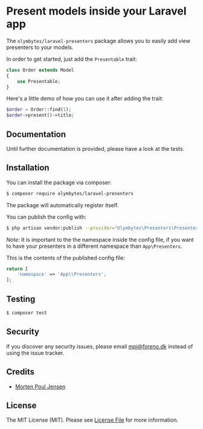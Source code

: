 # Present models inside your Laravel app

The `olymbytes/laravel-presenters` package allows you to easily add view presenters to your models.

In order to get started, just add the `Presentable` trait:

```php
class Order extends Model
{
    use Presentable;
}
```

Here's a little demo of how you can use it after adding the trait:

```php
$order = Order::find(1);
$order->present()->title;
```

## Documentation
Until further documentation is provided, please have a look at the tests.

## Installation

You can install the package via composer:

```bash
$ composer require olymbytes/laravel-presenters
```

The package will automatically register itself.

You can publish the config with:
```bash
$ php artisan vendor:publish --provider="Olymbytes\Presenters\PresentersServiceProvider" --tag="config"
```

*Note*: It is important to the the namespace inside the config file, if you want to have your presenters in a different namespace than `App\Presenters`.


This is the contents of the published config file:
```php
return [
    'namespace' => 'App\\Presenters',
];
```

## Testing
```bash
$ composer test
```

## Security

If you discover any security issues, please email mpj@foreno.dk instead of using the issue tracker.

## Credits

- [Morten Poul Jensen](https://github.com/Pauly-)

## License

The MIT License (MIT). Please see [License File](LICENSE.md) for more information.
